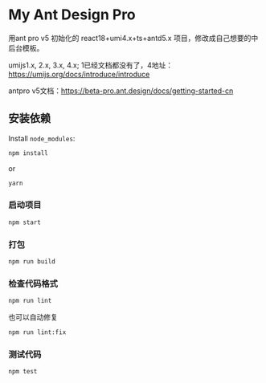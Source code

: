 # My Ant Design Pro

用ant pro v5 初始化的 react18+umi4.x+ts+antd5.x 项目，修改成自己想要的中后台模板。

umijs1.x, 2.x, 3.x, 4.x; 1已经文档都没有了，4地址：https://umijs.org/docs/introduce/introduce

antpro v5文档：https://beta-pro.ant.design/docs/getting-started-cn

## 安装依赖

Install `node_modules`:

```bash
npm install
```

or

```bash
yarn
```

### 启动项目

```bash
npm start
```

### 打包

```bash
npm run build
```

### 检查代码格式

```bash
npm run lint
```

也可以自动修复

```bash
npm run lint:fix
```

### 测试代码

```bash
npm test
```


